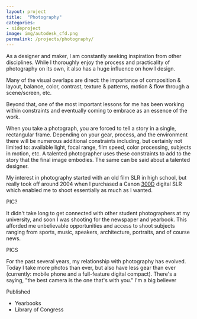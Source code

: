 ```yaml
---
layout: project
title:  "Photography"
categories: 
- sideproject
image: img/autodesk_cfd.png
permalink: /projects/photography/
---
```

As a designer and maker, I am constantly seeking inspiration from other disciplines. While I thoroughly enjoy the process and practicality  of photography on its own, it also has a huge influence on how I design. 

Many of the visual overlaps are direct: the importance of composition & layout, balance, color, contrast, texture & patterns, motion & flow through a scene/screen, etc. 

Beyond that, one of the most important lessons for me has been working within constraints and eventually coming to embrace as an essence of the work. 

When you take a photograph, you are forced to tell a story in a single, rectangular frame. Depending on your gear, process, and the environment there will be numerous additional constraints including, but certainly not limited to: available light, focal range, film speed, color processing, subjects in motion, etc. A talented photographer uses these constraints to add to the story that the final image embodies.  The same can be said about a talented designer. 

My interest in photography started with an old film SLR in high school, but really took off around 2004 when I purchased a Canon [300D](https://en.wikipedia.org/wiki/Canon_EOS_300D) digital SLR which enabled me to shoot essentially as much as I wanted.

PIC?

It didn't take long to get connected with other student photographers at my university, and soon I was shooting for the newspaper and yearbook. This afforded me unbelievable opportunities and access to shoot subjects ranging from sports, music, speakers, architecture, portraits, and of course news. 

PICS

For the past several years, my relationship with photography has evolved. Today I take more photos than ever, but also have less gear than ever (currently: mobile phone and a full-feature digital compact). There's a saying, "the best camera is the one that's with you." I'm a big believer 

Published

- Yearbooks
- Library of Congress
